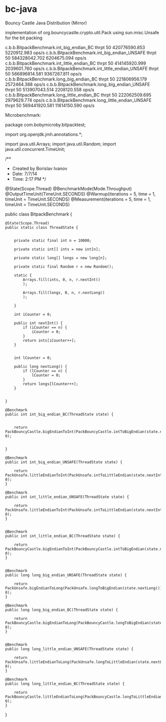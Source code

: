 bc-java
=======

Bouncy Castle Java Distribution (Mirror)


implementation of org.bouncycastle.crypto.util.Pack using sun.misc.Unsafe for the bit packing

c.b.b.BitpackBenchmark.int_big_endian_BC            thrpt        50 420776590.853  5220912.983    ops/s
c.b.b.BitpackBenchmark.int_big_endian_UNSAFE        thrpt        50 584328042.702  6204675.094    ops/s
c.b.b.BitpackBenchmark.int_little_endian_BC         thrpt        50 414145920.999  2039601.760    ops/s
c.b.b.BitpackBenchmark.int_little_endian_UNSAFE     thrpt        50 566896814.581  9367267.811    ops/s
c.b.b.BitpackBenchmark.long_big_endian_BC           thrpt        50 221806956.179  2572464.388    ops/s
c.b.b.BitpackBenchmark.long_big_endian_UNSAFE       thrpt        50 513907043.514  2208120.558    ops/s
c.b.b.BitpackBenchmark.long_little_endian_BC        thrpt        50 222062509.695  2979629.774    ops/s
c.b.b.BitpackBenchmark.long_little_endian_UNSAFE    thrpt        50 569441920.581 11614150.590    ops/s


Microbenchmark:

package com.bobymicroby.bitpacktest;

import org.openjdk.jmh.annotations.*;

import java.util.Arrays;
import java.util.Random;
import java.util.concurrent.TimeUnit;

/**
 * Created by Borislav Ivanov
 * Date: 7/7/14
 * Time: 2:17 PM
 */

@State(Scope.Thread)
@BenchmarkMode(Mode.Throughput)
@OutputTimeUnit(TimeUnit.SECONDS)
@Warmup(iterations = 5, time = 1, timeUnit = TimeUnit.SECONDS)
@Measurement(iterations = 5, time = 1, timeUnit = TimeUnit.SECONDS)

public class BitpackBenchmark {

    @State(Scope.Thread)
    public static class ThreadState {


        private static final int n = 10000;

        private static int[] ints = new int[n];

        private static long[] longs = new long[n];

        private static final Random r = new Random();

        static {
            Arrays.fill(ints, 0, n, r.nextInt()
            );

            Arrays.fill(longs, 0, n, r.nextLong()
            );

        }

        int iCounter = 0;

        public int nextInt() {
            if (iCounter == n) {
                iCounter = 0;
            }
            return ints[iCounter++];
        }


        int lCounter = 0;

        public long nextLong() {
            if (lCounter == n) {
                lCounter = 0;
            }
            return longs[lCounter++];
        }


    }

    @Benchmark
    public int int_big_endian_BC(ThreadState state) {


        return PackBouncyCastle.bigEndianToInt(PackBouncyCastle.intToBigEndian(state.nextInt()), 0);


    }

    @Benchmark
    public int int_big_endian_UNSAFE(ThreadState state) {

        return PackUnsafe.littleEndianToInt(PackUnsafe.intToLittleEndian(state.nextInt()), 0);
    }

    @Benchmark
    public int int_little_endian_UNSAFE(ThreadState state) {

        return PackUnsafe.littleEndianToInt(PackUnsafe.intToLittleEndian(state.nextInt()), 0);
    }


    @Benchmark
    public int int_little_endian_BC(ThreadState state) {

        return PackBouncyCastle.bigEndianToInt(PackBouncyCastle.intToBigEndian(state.nextInt()), 0);
    }


    @Benchmark
    public long long_big_endian_UNSAFE(ThreadState state) {

        return PackUnsafe.bigEndianToLong(PackUnsafe.longToBigEndian(state.nextLong()), 0);
    }

    @Benchmark
    public long long_big_endian_BC(ThreadState state) {

        return PackBouncyCastle.bigEndianToLong(PackBouncyCastle.longToBigEndian(state.nextLong()), 0);
    }


    @Benchmark
    public long long_little_endian_UNSAFE(ThreadState state) {

        return PackUnsafe.littleEndianToLong(PackUnsafe.longToLittleEndian(state.nextLong()), 0);
    }

    @Benchmark
    public long long_little_endian_BC(ThreadState state) {

        return PackBouncyCastle.littleEndianToLong(PackBouncyCastle.longToLittleEndian(state.nextLong()), 0);
    }


}
